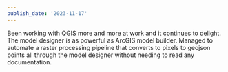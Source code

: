 ```yaml
---
publish_date: '2023-11-17'
---
```

Been working with QGIS more and more at work and it continues to delight. The model designer is as powerful as ArcGIS model builder. Managed to automate a raster processing pipeline that converts to pixels to geojson points all through the model designer without needing to read any documentation.
